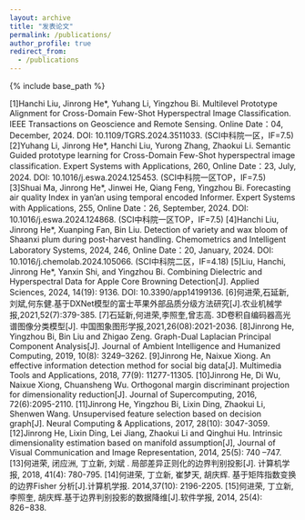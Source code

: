 ```yaml
---
layout: archive
title: "发表论文"
permalink: /publications/
author_profile: true
redirect_from:
  - /publications
---
```


{% include base_path %}

[1]Hanchi Liu, Jinrong He*, Yuhang Li, Yingzhou Bi. Multilevel Prototype Alignment for Cross-Domain Few-Shot Hyperspectral Image Classification. IEEE Transactions on Geoscience and Remote Sensing. Online Date：04, December, 2024. DOI: 10.1109/TGRS.2024.3511033. (SCI中科院一区，IF=7.5)
[2]Yuhang Li, Jinrong He*, Hanchi Liu, Yurong Zhang, Zhaokui Li. Semantic Guided prototype learning for Cross-Domain Few-Shot hyperspectral image classification. Expert Systems with Applications, 260, Online Date：23, July, 2024. DOI: 10.1016/j.eswa.2024.125453. (SCI中科院一区TOP，IF=7.5)
[3]Shuai Ma, Jinrong He*, Jinwei He, Qiang Feng, Yingzhou Bi. Forecasting air quality Index in yan’an using temporal encoded Informer. Expert Systems with Applications, 255, Online Date：26, September, 2024. DOI: 10.1016/j.eswa.2024.124868.  (SCI中科院一区TOP，IF=7.5) 
[4]Hanchi Liu, Jinrong He*, Xuanping Fan, Bin Liu. Detection of variety and wax bloom of Shaanxi plum during post-harvest handling. Chemometrics and Intelligent Laboratory Systems, 2024, 246, Online Date：20, January, 2024. DOI: 10.1016/j.chemolab.2024.105066. (SCI中科院二区，IF=4.18)
[5]Liu, Hanchi, Jinrong He*, Yanxin Shi, and Yingzhou Bi. Combining Dielectric and Hyperspectral Data for Apple Core Browning Detection[J]. Applied Sciences, 2024, 14(19): 9136. DOI: 10.3390/app14199136.
[6]何进荣,石延新,刘斌,何东健.基于DXNet模型的富士苹果外部品质分级方法研究[J].农业机械学报,2021,52(7):379-385. 
[7]石延新,何进荣,李照奎,曾志高. 3D卷积自编码器高光谱图像分类模型[J]. 中国图象图形学报,2021,26(08):2021-2036. 
[8]Jinrong He, Yingzhou Bi, Bin Liu and Zhigao Zeng. Graph-Dual Laplacian Principal Component Analysis[J]. Journal of Ambient Intelligence and Humanized Computing, 2019, 10(8): 3249–3262. 
[9]Jinrong He, Naixue Xiong. An effective information detection method for social big data[J]. Multimedia Tools and Applications, 2018, 77(9): 11277-11305. 
[10]Jinrong He, Di Wu, Naixue Xiong, Chuansheng Wu. Orthogonal margin discriminant projection for dimensionality reduction[J]. Journal of Supercomputing, 2016, 72(6):2095-2110. 
[11]Jinrong He, Yingzhou Bi, Lixin Ding, Zhaokui Li, Shenwen Wang. Unsupervised feature selection based on decision graph[J]. Neural Computing & Applications, 2017, 28(10): 3047-3059. 
[12]Jinrong He, Lixin Ding, Lei Jiang, Zhaokui Li and Qinghui Hu. Intrinsic dimensionality estimation based on manifold assumption[J], Journal of Visual Communication and Image Representation, 2014, 25(5): 740 –747. 
[13]何进荣, 闭应洲, 丁立新, 刘斌 . 局部差异正则化的边界判别投影[J]. 计算机学报, 2018, 41(4): 780-795. 
[14]何进荣, 丁立新, 崔梦天, 胡庆辉. 基于矩阵指数变换的边界Fisher 分析[J].计算机学报. 2014,37(10): 2196-2205.
[15]何进荣, 丁立新, 李照奎, 胡庆辉.基于边界判别投影的数据降维[J].软件学报, 2014, 25(4): 826−838. 


